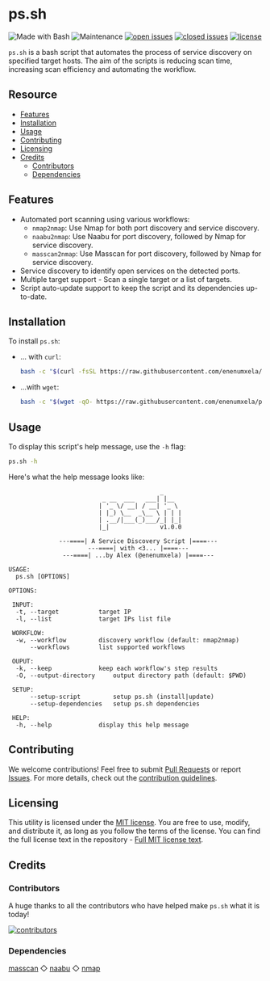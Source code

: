 # ps.sh

![Made with Bash](https://img.shields.io/badge/made%20with-Bash-0040ff.svg) ![Maintenance](https://img.shields.io/badge/maintained%3F-yes-0040ff.svg) [![open issues](https://img.shields.io/github/issues-raw/enenumxela/ps.sh.svg?style=flat&color=0040ff)](https://github.com/enenumxela/ps.sh/issues?q=is:issue+is:open) [![closed issues](https://img.shields.io/github/issues-closed-raw/enenumxela/ps.sh.svg?style=flat&color=0040ff)](https://github.com/enenumxela/ps.sh/issues?q=is:issue+is:closed) [![license](https://img.shields.io/badge/license-MIT-gray.svg?colorB=0040FF)](https://github.com/enenumxela/ps.sh/blob/master/LICENSE)

`ps.sh` is a bash script that automates the process of service discovery on specified target hosts. The aim of the scripts is reducing scan time, increasing scan efficiency and automating the workflow.

## Resource

* [Features](#features)
* [Installation](#installation)
* [Usage](#usage)
* [Contributing](#contributing)
* [Licensing](#licensing)
* [Credits](#credits)
	* [Contributors](#contributors)
	* [Dependencies](#dependencies)

## Features

* Automated port scanning using various workflows:
	* `nmap2nmap`: Use Nmap for both port discovery and service discovery.
	* `naabu2nmap`: Use Naabu for port discovery, followed by Nmap for service discovery.
	* `masscan2nmap`: Use Masscan for port discovery, followed by Nmap for service discovery.
* Service discovery to identify open services on the detected ports.
* Multiple target support - Scan a single target or a list of targets.
* Script auto-update support to keep the script and its dependencies up-to-date.

## Installation

To install `ps.sh`:

- ... with `curl`:

	```bash
	bash -c "$(curl -fsSL https://raw.githubusercontent.com/enenumxela/ps.sh/main/ps.sh)" -- --setup-script
	```

- ...with `wget`:

	```bash
	bash -c "$(wget -qO- https://raw.githubusercontent.com/enenumxela/ps.sh/main/ps.sh)" -- --setup-script
	```

## Usage

To display this script's help message, use the `-h` flag:

```bash
ps.sh -h
```

Here's what the help message looks like:

```text
                                          _
                          _ __  ___   ___| |__
                         | '_ \/ __| / __| '_ \
                         | |_) \__  _\__ \ | | |
                         | .__/|___(_)___/_| |_|
                         |_|              v1.0.0

              ---====| A Service Discovery Script |====---
                      ---====| with <3... |====---
               ---====| ...by Alex (@enenumxela) |====---

USAGE:
  ps.sh [OPTIONS]

OPTIONS:

 INPUT:
  -t, --target 			 target IP
  -l, --list 			 target IPs list file

 WORKFLOW:
  -w, --workflow 		 discovery workflow (default: nmap2nmap)
      --workflows 		 list supported workflows

 OUPUT:
  -k, --keep 			 keep each workflow's step results
  -O, --output-directory 	 output directory path (default: $PWD)

 SETUP:
      --setup-script 		 setup ps.sh (install|update)
      --setup-dependencies 	 setup ps.sh dependencies

 HELP:
  -h, --help 			 display this help message

```

## Contributing

We welcome contributions! Feel free to submit [Pull Requests](https://github.com/enenumxela/ps.sh/pulls) or report [Issues](https://github.com/enenumxela/ps.sh/issues). For more details, check out the [contribution guidelines](https://github.com/enenumxela/ps.sh/blob/master/CONTRIBUTING.md).

## Licensing

This utility is licensed under the [MIT license](https://opensource.org/license/mit). You are free to use, modify, and distribute it, as long as you follow the terms of the license. You can find the full license text in the repository - [Full MIT license text](https://github.com/enenumxela/ps.sh/blob/master/LICENSE).

## Credits

### Contributors

A huge thanks to all the contributors who have helped make `ps.sh` what it is today!

[![contributors](https://contrib.rocks/image?repo=enenumxela/ps.sh&max=500)](https://github.com/enenumxela/ps.sh/graphs/contributors)

### Dependencies

[masscan](https://github.com/robertdavidgraham/masscan) ◇ [naabu](https://github.com/projectdiscovery/naabu) ◇ [nmap](https://github.com/nmap/nmap)